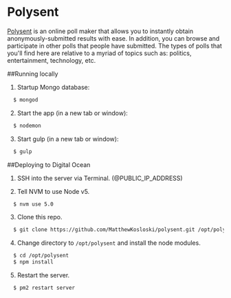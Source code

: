 # Polysent
[Polysent](http://polysent.com/) is an online poll maker that allows you to instantly obtain anonymously-submitted results with ease. In addition, you can browse and participate in other polls that people have submitted. The types of polls that you'll find here are relative to a myriad of topics such as: politics, entertainment, technology, etc.

##Running locally

1. Startup Mongo database:
  ```sh
    $ mongod
  ```
  
2. Start the app (in a new tab or window):
  ```sh
    $ nodemon
  ```
  
3. Start gulp (in a new tab or window):
  ```sh
    $ gulp
  ```
  
##Deploying to Digital Ocean

1. SSH into the server via Terminal. (<username>@PUBLIC_IP_ADDRESS)

2. Tell NVM to use Node v5.
  ```sh
    $ nvm use 5.0
  ``` 
  
3. Clone this repo.
  ```sh
    $ git clone https://github.com/MatthewKosloski/polysent.git /opt/polysent
  ``` 
  
4. Change directory to `/opt/polysent` and install the node modules.
  ```sh
    $ cd /opt/polysent
    $ npm install
  ``` 
  
5. Restart the server.
  ```sh
    $ pm2 restart server
  ``` 
